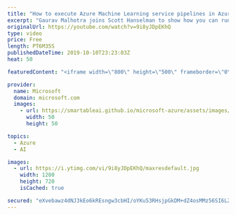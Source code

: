 ```yaml
---
title: "How to execute Azure Machine Learning service pipelines in Azure Data Factory | Azure Friday"
excerpt: "Gaurav Malhotra joins Scott Hanselman to show how you can run your Azure Machine Learning (AML) service pipelines as a step in your Azure Data Factory (ADF) pipelines. This enables you to run your machine learning models with data from multiple sources (85+ data connectors supported in ADF). This seamless"
originalUrl: https://youtube.com/watch?v=9i8yJDpEKhQ
type: video
price: Free
length: PT6M35S
publishedDateTime: 2019-10-10T23:23:03Z
heat: 50

featuredContent: "<iframe width=\"800\" height=\"500\" frameborder=\"0\" src=\"https://www.youtube.com/embed/9i8yJDpEKhQ\" allow=\"accelerometer; autoplay; encrypted-media; gyroscope; picture-in-picture\" allowfullscreen></iframe>"

provider:
  name: Microsoft
  domain: microsoft.com
  images:
    - url: https://smartableai.github.io/microsoft-azure/assets/images/organizations/microsoft.com-50x50.jpg
      width: 50
      height: 50

topics:
  - Azure
  - AI

images:
  - url: https://i.ytimg.com/vi/9i8yJDpEKhQ/maxresdefault.jpg
    width: 1280
    height: 720
    isCached: true

secured: "eXvebawz4dNJ3kEo6kREsngw3cbHI/oYKu53RHsjpGkDM+dZ4osMMz56SI6LZOSyvGQE36JoSJwZrByjgT3SRXj5i7xZlHMxbEkrgwgyCmFAeJNqWKXyV+EKAE0/kbmrLLnMEK/XJ0mYqopUxwJSmt49SfutYoQorOXZhQZOWPk86jutTeiStZX8ND2v07yWorf8ADghbm9WnRymI7QupYXoMY9khDjafXfk5fP7uIyNTe2H11kDYvOXzB379m38KR1BTLyb4h+JxGZ9fn9w0yMap9FDGMx1YNI+rNnD3ipoN32kYpCrm/y609e1LhmaV7qfHxAtd1XlEA+NCAWIXEHqrcjvUjzUrZTnHtOyOMT2yW7AgWARsyPIjJC53Q7kZE0udaXFoioUFZw7dSpNE0GJ6Dmq3kUcu9cQYezTTLg=;zMba+3PaCD+J+AY4kYcxLA=="
---
```


